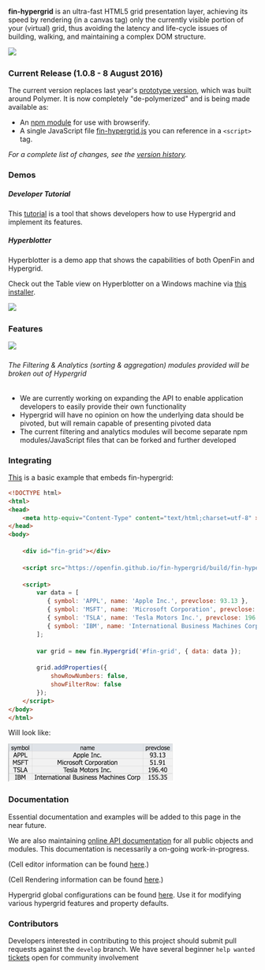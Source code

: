 **fin-hypergrid** is an ultra-fast HTML5 grid presentation layer, achieving its speed by rendering (in a canvas tag) only the currently visible portion of your (virtual) grid, thus avoiding the latency and life-cycle issues of building, walking, and maintaining a complex DOM structure.

<img src="images/README/gridshot04.gif">

### Current Release (1.0.8 - 8 August 2016)

The current version replaces last year's [prototype version](https://github.com/openfin/fin-hypergrid/tree/polymer-prototype), which was built around Polymer. It is now completely "de-polymerized" and is being made available as:
* An [npm module](https://www.npmjs.com/package/fin-hypergrid) for use with browserify.
* A single JavaScript file [fin-hypergrid.js](https://openfin.github.io/fin-hypergrid/build/fin-hypergrid.js) you can reference in a `<script>` tag.

_For a complete list of changes, see the [version history](version-history.md)._

### Demos

##### Developer Tutorial

This [tutorial](https://openfin.github.io/fin-hypergrid) is a tool that shows developers how to use Hypergrid and implement its features.

##### Hyperblotter

Hyperblotter is a demo app that shows the capabilities of both OpenFin and Hypergrid.

Check out the Table view on Hyperblotter on a Windows machine via [this installer](https://dl.openfin.co/services/download?fileName=Hyperblotter&config=http://cdn.openfin.co/demos/hyperblotter/app.json).

![](https://github.com/openfin/fin-hypergrid/blob/master/images/README/Hyperblotter%20Tabled%20Reduced%20Rows.png)

### Features

![](https://github.com/openfin/fin-hypergrid/blob/master/images/README/Hypergrid%20Features.png)

###### The Filtering & Analytics (sorting & aggregation) modules provided will be broken out of Hypergrid

* We are currently working on expanding the API to enable application developers to easily provide their own functionality
* Hypergrid will have no opinion on how the underlying data should be pivoted, but will remain capable of presenting pivoted data
* The current filtering and analytics modules will become separate npm modules/JavaScript files that can be forked and further developed

### Integrating

[This](https://openfin.github.io/fin-hypergrid/example.js) is a basic example that embeds fin-hypergrid:
```html
<!DOCTYPE html>
<html>
<head>
    <meta http-equiv="Content-Type" content="text/html;charset=utf-8" >
</head>
<body>

    <div id="fin-grid"></div>

    <script src="https://openfin.github.io/fin-hypergrid/build/fin-hypergrid.js"></script>
    
    <script>
        var data = [
           { symbol: 'APPL', name: 'Apple Inc.', prevclose: 93.13 },
           { symbol: 'MSFT', name: 'Microsoft Corporation', prevclose: 51.91 },
           { symbol: 'TSLA', name: 'Tesla Motors Inc.', prevclose: 196.40 },
           { symbol: 'IBM', name: 'International Business Machines Corp', prevclose: 155.35 }
        ];
        
        var grid = new fin.Hypergrid('#fin-grid', { data: data });
        
        grid.addProperties({
            showRowNumbers: false,
            showFilterRow: false
        });
    </script>
</body>
</html>
```

Will look like:

<img src="images/README/simple.png">

### Documentation

Essential documentation and examples will be added to this page in the near future.

We are also maintaining [online API documentation](http://openfin.github.io/fin-hypergrid/doc/Hypergrid.html) for all public objects and modules. This documentation is necessarily a on-going work-in-progress.

(Cell editor information can be found [here](http://openfin.github.io/fin-hypergrid/doc/tutorial-cell-editors.html).)

(Cell Rendering information can be found [here](http://openfin.github.io/fin-hypergrid/doc/tutorial-cell-renderer.html).)

Hypergrid global configurations can be found [here](http://openfin.github.io/fin-hypergrid/doc/module-defaults.html). Use it for modifying various hypergrid features and property defaults.

### Contributors

Developers interested in contributing to this project should submit pull requests against the `develop` branch.
We have several beginner `help wanted` [tickets](https://github.com/openfin/fin-hypergrid/issues) open for community involvement

